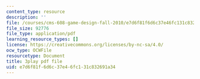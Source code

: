 ```yaml
---
content_type: resource
description: ''
file: /courses/cms-608-game-design-fall-2010/e7d6f81f6d6c37e46fc131c832691a34_68567.pdf
file_size: 92776
file_type: application/pdf
learning_resource_types: []
license: https://creativecommons.org/licenses/by-nc-sa/4.0/
ocw_type: OCWFile
resourcetype: Document
title: 3play pdf file
uid: e7d6f81f-6d6c-37e4-6fc1-31c832691a34
---
```

